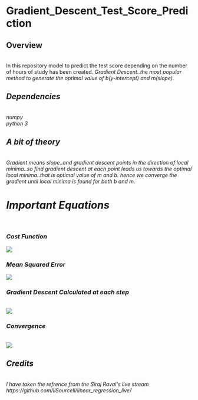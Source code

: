 # Gradient_Descent_Test_Score_Prediction 

<h2>Overview</h2></br>
In this repository model to predict the test score depending on the number of hours of study has been created.
<i>Gradient Descent<i>..the most popular method to generate the optimal value of b(y-intercept) and m(slope).</br>

  <h2><b>Dependencies</b></h2></br>
  numpy </br>
  python 3</br>
  
  <h2><i>A bit of theory </i></h2></br>
  Gradient means slope..and gradient descent points in the direction of local minima..so find gradient descent at each point leads us towards the optimal local minima..that is optimal value of m and b.
  hence we converge the gradient until local minima is found for both b and m.
  </br>
  <h1>Important Equations</h1></br>
  
  <h3>Cost Function</h3>
  <img src="https://billyinn.files.wordpress.com/2014/07/e5b18fe5b995e5bfabe785a7-2014-07-12-e4b88be58d8812-53-04.png"/>
  <h3>Mean Squared Error</h3>
  <img src ="https://spin.atomicobject.com/wp-content/uploads/linear_regression_gradient1.png"/></br>
  <h3>Gradient Descent Calculated at each step</h3></br>
  <img src="https://raw.githubusercontent.com/mattnedrich/GradientDescentExample/master/gradient_descent_example.gif"/></br>
  <h3>Convergence</h3>
  </br>
  <img src ="https://cdn-images-1.medium.com/fit/t/1600/480/1*8Omixzi4P2mnqdsPwIR1GQ.png"/></br>
<h2><b>Credits</b></h2></br>
I have taken the refrence from the Siraj Raval's live stream</br>
https://github.com/llSourcell/linear_regression_live/
